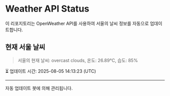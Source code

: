 
# Weather API Status

이 리포지토리는 OpenWeather API를 사용하여 서울의 날씨 정보를 자동으로 업데이트합니다.

## 현재 서울 날씨
> 서울의 현재 날씨: overcast clouds, 온도: 26.89°C, 습도: 85%

⏳ 업데이트 시간: 2025-08-05 14:13:23 (UTC)

---
자동 업데이트 봇에 의해 관리됩니다.
